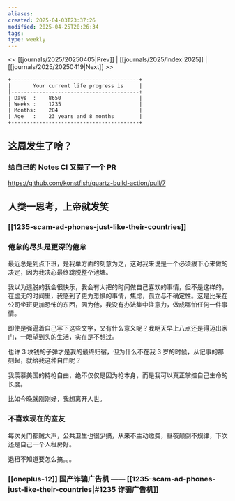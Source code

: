 ```yaml
---
aliases: 
created: 2025-04-03T23:37:26
modified: 2025-04-25T20:26:34
tags: 
type: weekly
---
```


<< [[journals/2025/20250405|Prev]] | [[journals/2025/index|2025]] | [[journals/2025/20250419|Next]] >>

```shell
+-----------------------------------------+
|       Your current life progress is     |
|-----------------------------------------+
| Days  :    8650                         |
| Weeks :    1235                         |
| Months:    284                          |
| Age   :    23 years and 8 months        |
+-----------------------------------------+
```

## 这周发生了啥？

### 给自己的 Notes CI 又提了一个 PR

https://github.com/konstfish/quartz-build-action/pull/7

## 人类一思考，上帝就发笑
### [[1235-scam-ad-phones-just-like-their-countries]]

### 倦怠的尽头是更深的倦怠

最近总是到点下班，是我单方面的刻意为之，这对我来说是一个必须狠下心来做的决定，因为我决心最终跳脱整个池塘。

我以为逃脱的我会很快乐，我会有大把的时间做自己喜欢的事情，但不是这样的，在虚无的时间里，我感到了更为恐惧的事情，焦虑，孤立与不确定性。这是比呆在公司坐班更加恐怖的东西，因为他，我没有办法集中注意力，做成哪怕任何一件事情。

即使是强逼着自己写下这些文字，又有什么意义呢？我明天早上八点还是得迈出家门，一眼望到头的生活，实在是不想过。

也许 3 块钱的子弹才是我的最终归宿，但为什么不在我 3 岁的时候，从记事的那刻起，就给我这种自由呢？

我羡慕美国的持枪自由，绝不仅仅是因为枪本身，而是我可以真正掌控自己生命的长度。

比如今晚就刚刚好，我想离开人世。

### 不喜欢现在的室友

每次关门都贼大声，公共卫生也很少搞，从来不主动缴费，昼夜颠倒不规律，下次还是自己一个人租房好。

退租不知道要怎么搞。。。

### [[oneplus-12]] 国产诈骗广告机 —— [[1235-scam-ad-phones-just-like-their-countries|#1235 诈骗广告机]]
